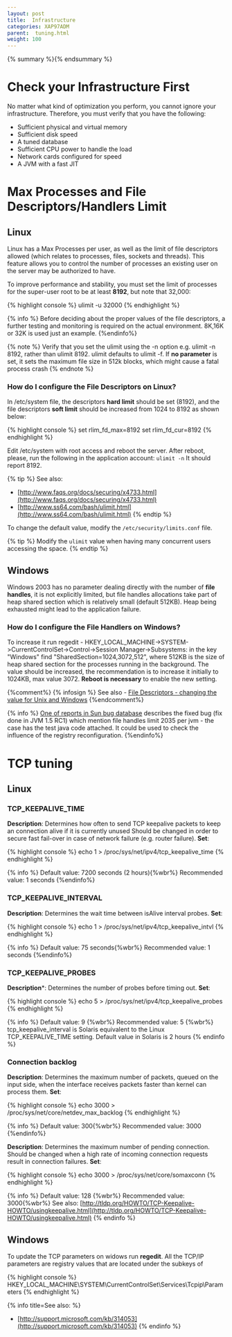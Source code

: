 ```yaml
---
layout: post
title:  Infrastructure
categories: XAP97ADM
parent:  tuning.html
weight: 100
---
```


{% summary %}{% endsummary %}

# Check your Infrastructure First

No matter what kind of optimization you perform, you cannot ignore your infrastructure. Therefore, you must verify that you have the following:

- Sufficient physical and virtual memory
- Sufficient disk speed
- A tuned database
- Sufficient CPU power to handle the load
- Network cards configured for speed
- A JVM with a fast JIT

# Max Processes and File Descriptors/Handlers Limit

## Linux

Linux has a Max Processes per user, as well as the limit of file descriptors allowed (which relates to processes, files, sockets and threads). This feature allows you to control the number of processes an existing user on the server may be authorized to have.

To improve performance and stability, you must set the limit of processes for the super-user root to be at least **8192**, but note that 32,000:

{% highlight console %}
ulimit -u 32000
{% endhighlight %}

{% info %}
Before deciding about the proper values of the file descriptors, a further testing and monitoring is required on the actual environment. 8K,16K or 32K is used just an example.
{%endinfo%}

{% note %}
Verify that you set the ulimit using the -n option e.g. ulimit -n 8192, rather than ulimit 8192. ulimit defaults to ulimit -f. If **no parameter** is set, it sets the maximum file size in 512k blocks, which might cause a fatal process crash
{% endnote %}

### How do I configure the File Descriptors on Linux?

In /etc/system file, the descriptors **hard limit** should be set (8192), and the file descriptors **soft limit** should be increased from 1024 to 8192 as shown below:

{% highlight console %}
set rlim_fd_max=8192
set rlim_fd_cur=8192
{% endhighlight %}

Edit /etc/system with root access and reboot the server. After reboot, please, run the following in the application account:
`ulimit -n`
It should report 8192.

{% tip %}
See also:

- [http://www.faqs.org/docs/securing/x4733.html](http://www.faqs.org/docs/securing/x4733.html)
- [http://www.ss64.com/bash/ulimit.html](http://www.ss64.com/bash/ulimit.html)
{% endtip %}

To change the default value, modify the `/etc/security/limits.conf` file.

{% tip %}
Modify the `ulimit` value when having many concurrent users accessing the space.
{% endtip %}

## Windows

Windows 2003 has no parameter dealing directly with the number of **file handles**, it is not explicitly limited, but file handles allocations take part of heap shared section which is relatively small (default 512KB). Heap being exhausted might lead to the application failure.

### How do I configure the File Handlers on Windows?

To increase it run regedit - HKEY_LOCAL_MACHINE->SYSTEM->CurrentControlSet->Control->Session Manager->Subsystems:
in the key "Windows" find "SharedSection=1024,3072,512", where 512KB is the size of heap shared section for the processes running in the background. The value should be increased, the recommendation is to increase it initially to 1024KB, max value 3072. **Reboot is necessary** to enable the new setting.

{%comment%}
{% infosign %} See also - [File Descriptors - changing the value for Unix and Windows](http://www-01.ibm.com/support/docview.wss?rs=769&context=SSXLSW&dc=DB520&dc=DB560&uid=swg21138122&loc=en_US&cs=UTF-8&lang=en&rss=ct769tivoli)
{%endcomment%}

{% info %}
[One of reports in Sun bug database](http://bugs.sun.com/bugdatabase/view_bug.do?bug_id=4189011) describes the fixed bug (fix done in JVM 1.5 RC1) which mention file handles limit 2035 per jvm - the case has the test java code attached. It could be used to check the influence of the registry reconfiguration.
{%endinfo%}

# TCP tuning

## Linux

### TCP_KEEPALIVE_TIME

**Description**: Determines how often to send TCP keepalive packets to keep an connection alive if it is currently unused
Should be changed in order to secure fast fail-over in case of network failure (e.g. router failure).
**Set**:

{% highlight console %}
echo 1  > /proc/sys/net/ipv4/tcp_keepalive_time
{% endhighlight %}

{% info %}
Default value: 7200 seconds (2 hours){%wbr%}
Recommended value: 1 seconds
{%endinfo%}

### TCP_KEEPALIVE_INTERVAL

**Description**: Determines the wait time between isAlive interval probes.
**Set**:

{% highlight console %}
echo 1 > /proc/sys/net/ipv4/tcp_keepalive_intvl
{% endhighlight %}

{% info %}
Default value: 75 seconds{%wbr%}
Recommended value: 1 seconds
{%endinfo%}

### TCP_KEEPALIVE_PROBES

**Description***: Determines the number of probes before timing out.
**Set**:

{% highlight console %}
echo 5  > /proc/sys/net/ipv4/tcp_keepalive_probes
{% endhighlight %}

{% info %}
Default value: 9 {%wbr%}
Recommended value: 5 {%wbr%}
tcp_keepalive_interval is Solaris equivalent to the Linux TCP_KEEPALIVE_TIME setting. Default value in Solaris is 2 hours
{% endinfo %}

### Connection backlog

**Description**: Determines the maximum number of packets, queued on the input side, when the interface receives packets faster than kernel can process them.
**Set**:

{% highlight console %}
echo 3000 > /proc/sys/net/core/netdev_max_backlog
{% endhighlight %}

{% info %}
Default value: 300{%wbr%}
Recommended value: 3000
{%endinfo%}

**Description**: Determines the maximum number of pending connection.
Should be changed when a high rate of incoming connection requests result in connection failures.
**Set**:

{% highlight console %}
echo 3000 > /proc/sys/net/core/somaxconn
{% endhighlight %}

{% info %}
Default value: 128 {%wbr%}
Recommended value: 3000{%wbr%}
See also: [http://tldp.org/HOWTO/TCP-Keepalive-HOWTO/usingkeepalive.html](http://tldp.org/HOWTO/TCP-Keepalive-HOWTO/usingkeepalive.html)
{% endinfo %}

## Windows

To update the TCP parameters on widows run **regedit**.
All the TCP/IP parameters are registry values that are located under the subkeys of

{% highlight console %}
HKEY_LOCAL_MACHINE\SYSTEM\CurrentControlSet\Services\Tcpip\Parameters
{% endhighlight %}

{% info title=See also: %}
- [http://support.microsoft.com/kb/314053](http://support.microsoft.com/kb/314053)
{% endinfo %}

